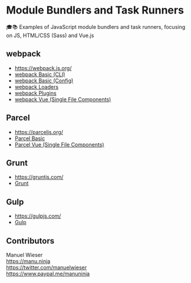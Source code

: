 # Module Bundlers and Task Runners

🎓📚 Examples of JavaScript module bundlers and task runners, focusing on JS, HTML/CSS (Sass) and Vue.js

## webpack
* <https://webpack.js.org/>
* [webpack Basic (CLI)](/webpack-basic)
* [webpack Basic (Config)](/webpack-config)
* [webpack Loaders](/webpack-loaders)
* [webpack Plugins](/webpack-plugins)
* [webpack Vue (Single File Components)](/webpack-vue)

## Parcel
* <https://parceljs.org/>
* [Parcel Basic](/parcel-basic)
* [Parcel Vue (Single File Components)](/parcel-vue)

## Grunt
* <https://gruntjs.com/>
* [Grunt](/grunt)

## Gulp
* <https://gulpjs.com/>
* [Gulp](/gulp)

## Contributors

Manuel Wieser<br>
<https://manu.ninja><br>
<https://twitter.com/manuelwieser><br>
<https://www.paypal.me/manuninja><br>
